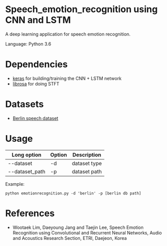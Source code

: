 # Speech_emotion_recognition using CNN and LSTM
A deep learning application for speech emotion recognition.

Language: Python 3.6

# Dependencies

- [keras](https://github.com/keras-team/keras) for building/training the CNN + LSTM network
- [librosa](https://github.com/RayanWang/librosa) for doing STFT

# Datasets

- [Berlin speech dataset](http://emodb.bilderbar.info/download/)

# Usage

Long option | Option | Description
----------- | ------ | -----------
--dataset | -d | dataset type
--dataset_path | -p | dataset path

Example:

    python emotionrecognition.py -d 'berlin' -p [berlin db path]

# References

- Wootaek Lim, Daeyoung Jang and Taejin Lee, Speech Emotion Recognition using Convolutional and Recurrent Neural Networks, Audio and Acoustics Research Section, ETRI, Daejeon, Korea
